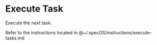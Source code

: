 # Execute Task

Execute the next task.

Refer to the instructions located in @~/.specOS/instructions/execute-tasks.md
